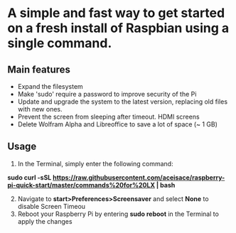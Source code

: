 # A simple and fast way to get started on a fresh install of Raspbian using a single command.

## Main features
* Expand the filesystem
* Make 'sudo' require a password to improve security of the Pi
* Update and upgrade the system to the latest version, replacing old files with new ones. 
* Prevent the screen from sleeping after timeout. HDMI screens 
* Delete Wolfram Alpha and Libreoffice to save a lot of space (~ 1 GB)

## Usage
1. In the Terminal, simply enter the following command:

**sudo curl -sSL https://raw.githubusercontent.com/aceisace/raspberry-pi-quick-start/master/commands%20for%20LX | bash**

2. Navigate to **start>Preferences>Screensaver** and select **None** to disable Screen Timeou
3. Reboot your Raspberry Pi by entering **sudo reboot** in the Terminal to apply the changes
